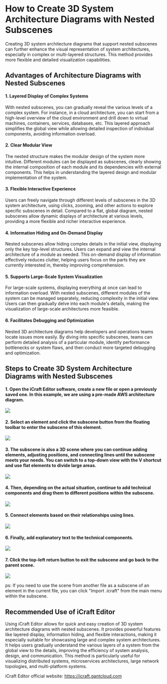 <!--
 * @Descripttion: 
 * @MainAuthor: 
-->

# How to Create 3D System Architecture Diagrams with Nested Subscenes

Creating 3D system architecture diagrams that support nested subscenes can further enhance the visual representation of system architectures, especially in complex or multi-layered structures. This method provides more flexible and detailed visualization capabilities.

## Advantages of Architecture Diagrams with Nested Subscenes

#### 1. Layered Display of Complex Systems

With nested subscenes, you can gradually reveal the various levels of a complex system. For instance, in a cloud architecture, you can start from a high-level overview of the cloud environment and drill down to virtual machines, containers, services, databases, etc. This layered approach simplifies the global view while allowing detailed inspection of individual components, avoiding information overload.

#### 2. Clear Modular View

The nested structure makes the modular design of the system more intuitive. Different modules can be displayed as subscenes, clearly showing the internal composition of each module and its dependencies with external components. This helps in understanding the layered design and modular implementation of the system.

#### 3. Flexible Interactive Experience

Users can freely navigate through different levels of subscenes in the 3D system architecture, using clicks, zooming, and other actions to explore specific subscenes in detail. Compared to a flat, global diagram, nested subscenes allow dynamic displays of architecture at various levels, providing a more flexible and richer interactive experience.

#### 4. Information Hiding and On-Demand Display

Nested subscenes allow hiding complex details in the initial view, displaying only the key top-level structures. Users can expand and view the internal architecture of a module as needed. This on-demand display of information effectively reduces clutter, helping users focus on the parts they are currently interested in, thereby improving comprehension.

#### 5. Supports Large-Scale System Visualization

For large-scale systems, displaying everything at once can lead to information overload. With nested subscenes, different modules of the system can be managed separately, reducing complexity in the initial view. Users can then gradually delve into each module's details, making the visualization of large-scale architectures more feasible.

#### 6. Facilitates Debugging and Optimization

Nested 3D architecture diagrams help developers and operations teams locate issues more easily. By diving into specific subscenes, teams can perform detailed analysis of a particular module, identify performance bottlenecks or system flaws, and then conduct more targeted debugging and optimization.

## Steps to Create 3D System Architecture Diagrams with Nested Subscenes

#### 1. Open the iCraft Editor software, create a new file or open a previously saved one. In this example, we are using a pre-made AWS architecture diagram.
![](../public/blog/subscene/1.jpg)
#### 2. Select an element and click the subscene button from the floating toolbar to enter the subscene of this element.
![](../public/blog/subscene/2.jpg)
#### 3. The subscene is also a 3D scene where you can continue adding elements, adjusting positions, and connecting lines until the subscene meets your needs. You can switch to a top-down view with the V shortcut and use flat elements to divide large areas.
![](../public/blog/subscene/3.jpg)
#### 4. Then, depending on the actual situation, continue to add technical components and drag them to different positions within the subscene.
![](../public/blog/subscene/4.jpg)
#### 5. Connect elements based on their relationships using lines.
![](../public/blog/subscene/5.jpg)
#### 6. Finally, add explanatory text to the technical components.
![](../public/blog/subscene/6.jpg)
#### 7. Click the top-left return button to exit the subscene and go back to the parent scene.
![](../public/blog/subscene/7.jpg)

ps: If you need to use the scene from another file as a subscene of an element in the current file, you can click "Import .icraft" from the main menu within the subscene.

## Recommended Use of iCraft Editor
Using iCraft Editor allows for quick and easy creation of 3D system architecture diagrams with nested subscenes. It provides powerful features like layered display, information hiding, and flexible interactions, making it especially suitable for showcasing large and complex system architectures. It helps users gradually understand the various layers of a system from the global view to the details, improving the efficiency of system analysis, design, and communication. This method is particularly useful for visualizing distributed systems, microservices architectures, large network topologies, and multi-platform systems.

iCraft Editor official website: https://icraft.gantcloud.com